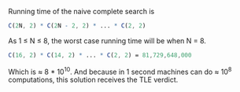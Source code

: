 Running time of the naive complete search is

```mathematica
C(2N, 2) * C(2N - 2, 2) * ... * C(2, 2)
```

As 1 ≤ N ≤ 8, the worst case running time will be when N = 8.

``` mathematica
C(16, 2) * C(14, 2) * ... * C(2, 2) = 81,729,648,000
```

Which is ≈ 8 * 10<sup>10</sup>. And because in 1 second machines can do ≈ 10<sup>8</sup> computations, this solution receives the TLE verdict.
